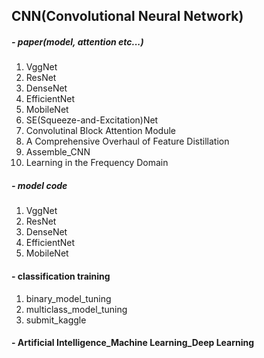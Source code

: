 ## CNN(Convolutional Neural Network)

##### - paper(model, attention etc...)
1. VggNet
2. ResNet
3. DenseNet
4. EfficientNet
5. MobileNet
6. SE(Squeeze-and-Excitation)Net
7. Convolutinal Block Attention Module
8. A Comprehensive Overhaul of Feature Distillation
9. Assemble_CNN
10. Learning in the Frequency Domain


##### - model code
1. VggNet
2. ResNet
3. DenseNet
4. EfficientNet
5. MobileNet

#### - classification training
1. binary_model_tuning
2. multiclass_model_tuning
3. submit_kaggle

#### - Artificial Intelligence_Machine Learning_Deep Learning
